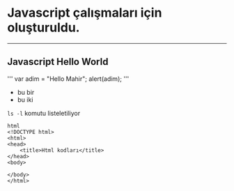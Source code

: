 # Javascript çalışmaları için oluşturuldu.
---

## Javascript Hello World
'''
var adim = "Hello Mahir";
alert(adim);
'''

* bu bir 
* bu iki

`ls -l` komutu listeletiliyor

```
html
<!DOCTYPE html>
<html>
<head>
	<title>Html kodları</title>
</head>
<body>

</body>
</html>
```
